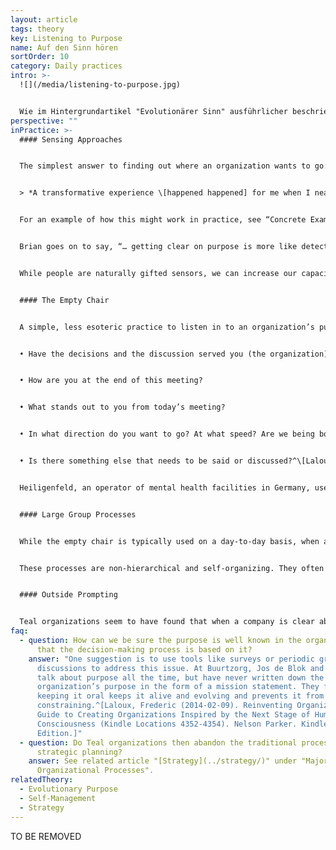 ```yaml
---
layout: article
tags: theory
key: Listening to Purpose
name: Auf den Sinn hören
sortOrder: 10
category: Daily practices
intro: >-
  ![](/media/listening-to-purpose.jpg)


  Wie im Hintergrundartikel "Evolutionärer Sinn" ausführlicher beschrieben, ist eines der bestimmenden Merkmale von Teal-Organisationen, dass Entscheidungen und Handlungen von dem Wunsch angetrieben werden, den Sinn der Organisation zu erfüllen, einen Sinn, der sich im Laufe der Zeit entwickelt und der sich von der Gewinnmaximierung oder dem Schlagen der Konkurrenz unterscheidet. Wenn wir davon ausgehen, dass eine Organisation ihre eigene Energie und ihre eigene Richtung hat und dass die Rolle ihrer Mitglieder darin besteht, sich an dieser Richtung auszurichten, anstatt sie zu diktieren, stellt sich die Frage: "Wie finden wir heraus, wohin sie gehen will?" Ein wichtiger organisatorischer Prozess in Teal-Organisationen ist daher das, was oft als "Listening to Purpose" bezeichnet wird.
perspective: ""
inPractice: >-
  #### Sensing Approaches


  The simplest answer to finding out where an organization wants to go: do nothing special. Let self-management work its magic. There is a word that often comes up with Teal pioneers: sensing. We are all natural sensors; we are gifted to notice when something isn’t working as well as it could or when a new opportunity opens up. With self-management, everybody can be a sensor and initiate changes— just as in a living organism every cell senses its environment and can alert the organism to needed change. We cannot stop sensing. Sensing happens everywhere, all the time, but in traditional organizations, the information often gets filtered out. Only the signals sensed at the top are acted upon, but unfortunately these signals are often distorted and far removed from reality on the ground. Holacracy’s Brian Robertson uses a powerful analogy to talk about organizations filtering people’s ability to sense their environment:


  > *A transformative experience \[happened happened] for me when I nearly crashed an airplane. I was a student pilot, and shortly into a solo flight my “Low Voltage” light came on. Every other instrument was telling me “all is well,” so I ignored it, just like we do in organizational life all the time, when one lone “instrument” (a human) senses something that no one else does. Ignoring a key instrument proved to be a very bad decision when flying an airplane and helped catalyze my search for organizational approaches that didn’t suffer from the same blindness— how can an organization fully harness each of us \[as as] human instruments, without “outvoting the low-voltage light”?*^\[Laloux, Frederic (2014-02-09) Reinventing Organizations: A Guide to Creating Organizations Inspired by the Next Stage of Human Consciousness (Kindle Locations 4383-4394). Nelson Parker. Kindle Edition.]


  For an example of how this might work in practice, see “Concrete Examples for Inspiration - Buurtzorg” below.


  Brian goes on to say, “… getting clear on purpose is more like detective work than like creative work. What you are looking for is already there, waiting to be found— it is no more a decision than your child’s purpose is. Simply ask yourself: “On the basis of our current context and the resources, talents, and capacities at our disposal, the products or services we offer, the history of the company and its market space, and so on, what’s the deepest potential it can help create or manifest in the world? Why does the world need it?”^\[Robertson, Brian J. (2015-06-02). Holacracy: The New Management System for a Rapidly Changing World (Kindle Locations 482-485). Henry Holt and Co.. Kindle Edition.]


  While people are naturally gifted sensors, we can increase our capacity to sense with practice. Meditative or spiritual practices, in particular, can help us distance ourselves from self-centered needs and tap into broader sources of wisdom.^\[Laloux, Frederic (2014-02-09). Reinventing Organizations: A Guide to Creating Organizations Inspired by the Next Stage of Human Consciousness (Kindle Locations 4411-4413). Nelson Parker. Kindle Edition.] For an example of how this might work in practice, see “Concrete Examples for Inspiration - Sounds True” below.


  #### The Empty Chair


  A simple, less esoteric practice to listen in to an organization’s purpose consists of allocating an empty chair at any meeting to represent the organization and its evolutionary purpose. Anybody participating in the meeting can, at any time, change seats, to listen to and become the voice of the organization. The empty chair can be used explicitly or as a guiding voice in our heads. Here are some questions one might tune into while sitting in that chair:


  • Have the decisions and the discussion served you (the organization) well?


  • How are you at the end of this meeting?


  • What stands out to you from today’s meeting?


  • In what direction do you want to go? At what speed? Are we being bold enough? Too bold?


  • Is there something else that needs to be said or discussed?^\[Laloux, Frederic (2014-02-09). Reinventing Organizations: A Guide to Creating Organizations Inspired by the Next Stage of Human Consciousness (Kindle Locations 4432-4437). Nelson Parker. Kindle Edition.]


  Heiligenfeld, an operator of mental health facilities in Germany, uses a practice with a similar effect. As part of every meeting, someone is asked to volunteer to take possession of a pair of tingsha bells, two small hand cymbals that can make a beautiful, crystal-like sound. Whenever the person feels that ground rules are not being respected, or that the meeting is serving egos more than purpose, she can make the cymbals sing. The rule is that no one can speak until the last sound of the cymbal has died out— which takes a surprisingly long time. During the silence, participants are to reflect on the question: “Am I in service to the topic we are discussing and to the organization?” Colleagues are now so used to this practice that simply reaching out to the cymbals is all it takes to get a meeting back on track.^\[Laloux, Frederic (2014-02-09). Reinventing Organizations: A Guide to Creating Organizations Inspired by the Next Stage of Human Consciousness (Kindle Locations 3595-3602). Nelson Parker. Kindle Edition.]


  #### Large Group Processes


  While the empty chair is typically used on a day-to-day basis, when an organization faces a major inflection point, there are a number of more elaborate processes that can help large groups of people to listen in jointly to their organization’s purpose and sense of direction. These processes include Otto Scharmer’s “Theory U,” David Cooperrider’s “Appreciative Inquiry,” Marvin Weisbord and Sandra Janoff’s “Future Search,” “World Café,” "Liberating Structures" and Harrison Owen’s “Open Space.”


  These processes are non-hierarchical and self-organizing. They often bring the “whole system” into the room: all colleagues of an organization, whether a few dozen, hundreds, or thousands, come together for a working session of one or several days. Clients, partners, and suppliers can be invited to join, to add their perspective to the inquiry. Each of these processes comes with its particular format, but they have one thing in common: they achieve the unlikely feat of giving everybody a voice (even when thousands of people are involved), while at the same time channeling these voices toward a valuable collective outcome.^\[Laloux, Frederic (2014-02-09). Reinventing Organizations: A Guide to Creating Organizations Inspired by the Next Stage of Human Consciousness (Kindle Locations 4445-4454). Nelson Parker. Kindle Edition.]


  #### Outside Prompting


  Teal organizations seem to have found that when a company is clear about its purpose, the outside world comes knocking at its door with opportunities. Sometimes it feels as if it isn’t only people inside the organization sensing where it wants to go, but people from the outside, too. At Buurtzorg for example, by now, people from all sorts of backgrounds get in touch with Jos de Blok and others in the organization to explore ideas that could shape where Buurtzorg might go next. De Blok and his colleagues accept these meetings and listen with open minds. When the discussion seems promising, they set up experiments and see what happens. There are no committees, no stage-gate processes, no set budgets. It really is that simple: discussions take place and things evolve from there. The feeling is that what is meant to happen will happen.^\[Laloux, Frederic (2014-02-09). Reinventing Organizations: A Guide to Creating Organizations Inspired by the Next Stage of Human Consciousness (Kindle Locations 4470-4478). Nelson Parker. Kindle Edition.]
faq:
  - question: How can we be sure the purpose is well known in the organization and
      that the decision-making process is based on it?
    answer: "One suggestion is to use tools like surveys or periodic group
      discussions to address this issue. At Buurtzorg, Jos de Blok and others
      talk about purpose all the time, but have never written down the
      organization’s purpose in the form of a mission statement. They find that
      keeping it oral keeps it alive and evolving and prevents it from becoming
      constraining.^[Laloux, Frederic (2014-02-09). Reinventing Organizations: A
      Guide to Creating Organizations Inspired by the Next Stage of Human
      Consciousness (Kindle Locations 4352-4354). Nelson Parker. Kindle
      Edition.]"
  - question: Do Teal organizations then abandon the traditional process of
      strategic planning?
    answer: See related article "[Strategy](../strategy/)" under "Major
      Organizational Processes".
relatedTheory:
  - Evolutionary Purpose
  - Self-Management
  - Strategy
---
```

TO BE REMOVED